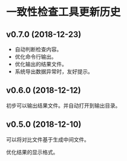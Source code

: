 # 一致性检查工具更新历史

## v0.7.0 (2018-12-23)

- 自动判断检查内容。
- 优化命令行输出。
- 优化输出的结果文件。
- 系统导出数据异常时，友好提示。

## v0.6.0 (2018-12-12)

初步可以输出结果文件。并自动打开到输出目录。

## v0.5.0 (2018-12-10)

可以将对比文件基于生成中间文件。

优化结果的显示格式。
